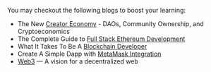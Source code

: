 You may checkout the following blogs to boost your learning:
- The New [Creator Economy](https://dev.to/dabit3/the-new-creator-economy-daos-community-ownership-and-cryptoeconomics-lnl) - DAOs, Community Ownership, and Cryptoeconomics
- The Complete Guide to [Full Stack Ethereum Development](https://dev.to/dabit3/the-complete-guide-to-full-stack-ethereum-development-3j13)
- What It Takes To Be A [Blockchain Developer](https://www.techfunnel.com/information-technology/how-to-become-blockchain-developer/)
- Create A Simple Dapp with [MetaMask Integration](https://docs.metamask.io/guide/create-dapp.html#project-setup)
- [Web3](https://docs.metamask.io/guide/create-dapp.html#project-setup) — A vision for a decentralized web
